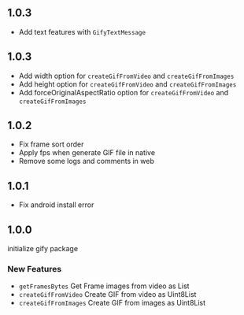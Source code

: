 ## 1.0.3

- Add text features with `GifyTextMessage`
## 1.0.3

- Add width option for `createGifFromVideo` and `createGifFromImages`
- Add height option for `createGifFromVideo` and `createGifFromImages`
- Add forceOriginalAspectRatio option for `createGifFromVideo` and `createGifFromImages`

## 1.0.2

- Fix frame sort order
- Apply fps when generate GIF file in native
- Remove some logs and comments in web

## 1.0.1

- Fix android install error

## 1.0.0

initialize gify package

### New Features

- `getFramesBytes` Get Frame images from video as List<Uint8List>
- `createGifFromVideo` Create GIF from video as Uint8List
- `createGifFromImages` Create GIF from images as Uint8List
